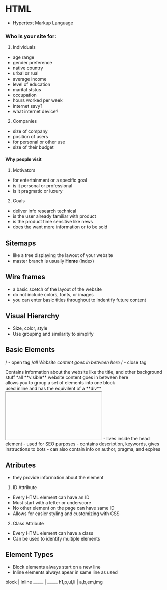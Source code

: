 # HTML
- Hypertext Markup Language

### Who is your site for:
1. Individuals
  - age range
  - gender preference
  - native country
  - urbal or rual
  - average income
  - level of education
  - marital ststus
  - occupation
  - hours worked per week
  - internet savy?
  - what internet device?
  
2. Companies
  - size of company
  - position of users
  - for personal or other use
  - size of their budget
  
#### Why people visit
1. Motivators
  - for entertainment or a specific goal
  - is it personal or professional
  - is it pragmatic or luxury
2. Goals
  - deliver info research technical
  - is the user already familiar with product
  - is the product time sensitive like news
  - does the want more information or to be sold
    
## Sitemaps
  - like a tree displaying the lawout of your website
  - master branch is usually **Home** (index)
  
## Wire frames
  - a basic scetch of the layout of the website
  - do not include colors, fonts, or images
  - you can enter basic titles throughout to indentify future content
    
## Visual Hierarchy
  - Size, color, style
  - Use grouping and similarity to simplify
  
## Basic Elements
/<html> - open tag
/*all Website content goes in between here*
/</html> - close tag

<head>
Contains information about the website like the title, and other background stuff
</head> 

<title>
Contains the title of the website
</title>

<body>
*all **visible** website content goes in between here
</body>

<!---Comments can go . here---->

<div>
  allows you to group a set of elements into one block
</div>

<span>
  used inline and has the equivilent of a **div**
</span>

<iframe>
  cuts a little window into your page (think maps)
</iframe>

<meta> 
- lives inside the head element
- used for SEO purposes
- contains description, keywords, gives instructions to bots
- can also contain info on author, pragma, and expires

## Atributes
  - they provide information about the element
1. ID Attribute
  - Every HTML element can have an ID
  - Must start with a letter or underscore
  - No other element on the page can have same ID
  - Allows for easier styling and customizing with CSS
  
2. Class Attribute
  - Every HTML element can have a class 
  - Can be used to identify multiple elements

## Element Types
  - Block elements always start on a new line
  - Inline elements always apear in same line as used
  
block | inline
_____ | _____
h1,p,ul,li | a,b,em,img




  
